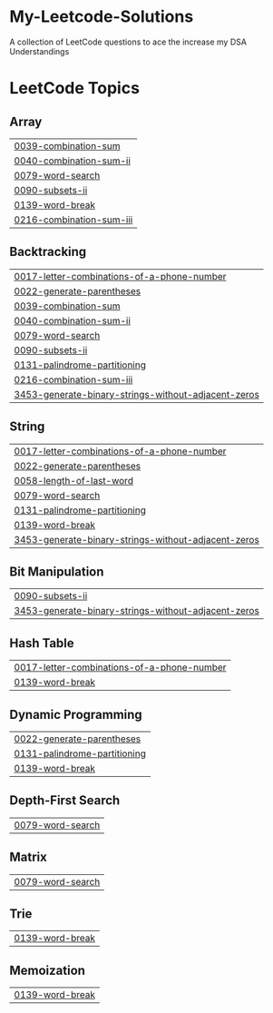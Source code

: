 # My-Leetcode-Solutions
A collection of LeetCode questions to ace the increase my DSA Understandings

<!---LeetCode Topics Start-->
# LeetCode Topics
## Array
|  |
| ------- |
| [0039-combination-sum](https://github.com/csegeek/My-Leetcode-Solutions/tree/master/0039-combination-sum) |
| [0040-combination-sum-ii](https://github.com/csegeek/My-Leetcode-Solutions/tree/master/0040-combination-sum-ii) |
| [0079-word-search](https://github.com/csegeek/My-Leetcode-Solutions/tree/master/0079-word-search) |
| [0090-subsets-ii](https://github.com/csegeek/My-Leetcode-Solutions/tree/master/0090-subsets-ii) |
| [0139-word-break](https://github.com/csegeek/My-Leetcode-Solutions/tree/master/0139-word-break) |
| [0216-combination-sum-iii](https://github.com/csegeek/My-Leetcode-Solutions/tree/master/0216-combination-sum-iii) |
## Backtracking
|  |
| ------- |
| [0017-letter-combinations-of-a-phone-number](https://github.com/csegeek/My-Leetcode-Solutions/tree/master/0017-letter-combinations-of-a-phone-number) |
| [0022-generate-parentheses](https://github.com/csegeek/My-Leetcode-Solutions/tree/master/0022-generate-parentheses) |
| [0039-combination-sum](https://github.com/csegeek/My-Leetcode-Solutions/tree/master/0039-combination-sum) |
| [0040-combination-sum-ii](https://github.com/csegeek/My-Leetcode-Solutions/tree/master/0040-combination-sum-ii) |
| [0079-word-search](https://github.com/csegeek/My-Leetcode-Solutions/tree/master/0079-word-search) |
| [0090-subsets-ii](https://github.com/csegeek/My-Leetcode-Solutions/tree/master/0090-subsets-ii) |
| [0131-palindrome-partitioning](https://github.com/csegeek/My-Leetcode-Solutions/tree/master/0131-palindrome-partitioning) |
| [0216-combination-sum-iii](https://github.com/csegeek/My-Leetcode-Solutions/tree/master/0216-combination-sum-iii) |
| [3453-generate-binary-strings-without-adjacent-zeros](https://github.com/csegeek/My-Leetcode-Solutions/tree/master/3453-generate-binary-strings-without-adjacent-zeros) |
## String
|  |
| ------- |
| [0017-letter-combinations-of-a-phone-number](https://github.com/csegeek/My-Leetcode-Solutions/tree/master/0017-letter-combinations-of-a-phone-number) |
| [0022-generate-parentheses](https://github.com/csegeek/My-Leetcode-Solutions/tree/master/0022-generate-parentheses) |
| [0058-length-of-last-word](https://github.com/csegeek/My-Leetcode-Solutions/tree/master/0058-length-of-last-word) |
| [0079-word-search](https://github.com/csegeek/My-Leetcode-Solutions/tree/master/0079-word-search) |
| [0131-palindrome-partitioning](https://github.com/csegeek/My-Leetcode-Solutions/tree/master/0131-palindrome-partitioning) |
| [0139-word-break](https://github.com/csegeek/My-Leetcode-Solutions/tree/master/0139-word-break) |
| [3453-generate-binary-strings-without-adjacent-zeros](https://github.com/csegeek/My-Leetcode-Solutions/tree/master/3453-generate-binary-strings-without-adjacent-zeros) |
## Bit Manipulation
|  |
| ------- |
| [0090-subsets-ii](https://github.com/csegeek/My-Leetcode-Solutions/tree/master/0090-subsets-ii) |
| [3453-generate-binary-strings-without-adjacent-zeros](https://github.com/csegeek/My-Leetcode-Solutions/tree/master/3453-generate-binary-strings-without-adjacent-zeros) |
## Hash Table
|  |
| ------- |
| [0017-letter-combinations-of-a-phone-number](https://github.com/csegeek/My-Leetcode-Solutions/tree/master/0017-letter-combinations-of-a-phone-number) |
| [0139-word-break](https://github.com/csegeek/My-Leetcode-Solutions/tree/master/0139-word-break) |
## Dynamic Programming
|  |
| ------- |
| [0022-generate-parentheses](https://github.com/csegeek/My-Leetcode-Solutions/tree/master/0022-generate-parentheses) |
| [0131-palindrome-partitioning](https://github.com/csegeek/My-Leetcode-Solutions/tree/master/0131-palindrome-partitioning) |
| [0139-word-break](https://github.com/csegeek/My-Leetcode-Solutions/tree/master/0139-word-break) |
## Depth-First Search
|  |
| ------- |
| [0079-word-search](https://github.com/csegeek/My-Leetcode-Solutions/tree/master/0079-word-search) |
## Matrix
|  |
| ------- |
| [0079-word-search](https://github.com/csegeek/My-Leetcode-Solutions/tree/master/0079-word-search) |
## Trie
|  |
| ------- |
| [0139-word-break](https://github.com/csegeek/My-Leetcode-Solutions/tree/master/0139-word-break) |
## Memoization
|  |
| ------- |
| [0139-word-break](https://github.com/csegeek/My-Leetcode-Solutions/tree/master/0139-word-break) |
<!---LeetCode Topics End-->